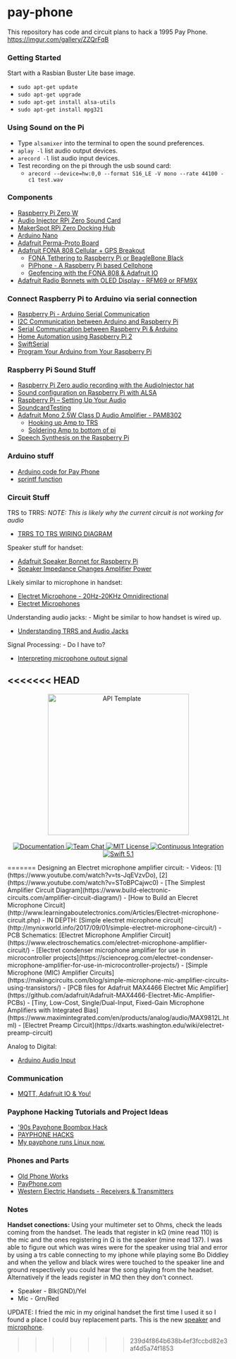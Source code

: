 # pay-phone
This repository has code and circuit plans to hack a 1995 Pay Phone. https://imgur.com/gallery/ZZQrFqB

### Getting Started

Start with a Rasbian Buster Lite base image.

- `sudo apt-get update`
- `sudo apt-get upgrade`
- `sudo apt-get install alsa-utils`
- `sudo apt-get install mpg321`

### Using Sound on the Pi
- Type `alsamixer` into the terminal to open the sound preferences.
- `aplay -l` list audio output devices.
- `arecord -l` list audio input devices.
- Test recording on the pi through the usb sound card: 
   - `arecord --device=hw:0,0 --format S16_LE -V mono --rate 44100 -c1 test.wav`


### Components
- [Raspberry Pi Zero W](https://www.adafruit.com/product/3400)
- [Audio Injector RPi Zero Sound Card](http://www.audioinjector.net/rpi-zero)
- [MakerSpot RPi Zero Docking Hub](https://www.amazon.com/MakerSpot-Stackable-Raspberry-Connector-Bluetooth/dp/B07CPQK9ND)
- [Arduino Nano](https://www.amazon.com/ELEGOO-Arduino-ATmega328P-Without-Compatible/dp/B0713XK923/ref=sr_1_5?keywords=arduino+nano&qid=1573163867&s=electronics&sr=1-5)
- [Adafruit Perma-Proto Board](https://www.amazon.com/Adafruit-Perma-Proto-Half-sized-Breadboard-PCB/dp/B00SK8QR8S/ref=sr_1_3?crid=2E5H3ZQ6V08E4&keywords=adafruit+perma-proto&qid=1573163906&s=electronics&sprefix=adafruit+perma%2Celectronics%2C165&sr=1-3)
- [Adafruit FONA 808 Cellular + GPS Breakout](https://learn.adafruit.com/adafruit-fona-808-cellular-plus-gps-breakout?view=all)
    * [FONA Tethering to Raspberry Pi or BeagleBone Black](https://learn.adafruit.com/fona-tethering-to-raspberry-pi-or-beaglebone-black?view=all)
    * [PiPhone - A Raspberry Pi based Cellphone](https://learn.adafruit.com/piphone-a-raspberry-pi-based-cellphone?view=all)
    * [Geofencing with the FONA 808 & Adafruit IO](https://learn.adafruit.com/geofencing-with-the-fona-808-and-adafruit-io?view=all)
- [Adafruit Radio Bonnets with OLED Display - RFM69 or RFM9X](https://learn.adafruit.com/adafruit-radio-bonnets/rfm69-raspberry-pi-setup)


### Connect Raspberry Pi to Arduino via serial connection
- [Raspberry Pi - Arduino Serial Communication](https://www.instructables.com/id/Raspberry-Pi-Arduino-Serial-Communication/)
- [I2C Communication between Arduino and Raspberry Pi](https://create.arduino.cc/projecthub/bmr1314/i2c-communication-between-arduino-and-raspberry-pi-1d00dd)
- [Serial Communication between Raspberry Pi & Arduino](https://classes.engineering.wustl.edu/ese205/core/index.php?title=Serial_Communication_between_Raspberry_Pi_%26_Arduino)
- [Home Automation using Raspberry Pi 2](https://create.arduino.cc/projecthub/cyborg-titanium-14/home-automation-using-raspberry-pi-2-windows-10-iot-core-784235?f=1)
- [SwiftSerial](https://github.com/yeokm1/SwiftSerial)
- [Program Your Arduino from Your Raspberry Pi](https://www.hackster.io/techno_z/program-your-arduino-from-your-raspberry-pi-3407d4)

### Raspberry Pi Sound Stuff
- [Raspberry Pi Zero audio recording with the AudioInjector hat](https://www.richardmudhar.com/blog/2018/07/raspberry-pi-zero-audio-recording-with-the-audioinjector-hat/)
- [Sound configuration on Raspberry Pi with ALSA](http://blog.scphillips.com/posts/2013/01/sound-configuration-on-raspberry-pi-with-alsa/)
- [Raspberry Pi – Setting Up Your Audio](http://iwearshorts.com/blog/raspberry-pi-setting-up-your-audio/)
- [SoundcardTesting](https://www.alsa-project.org/main/index.php/SoundcardTesting)
- [Adafruit Mono 2.5W Class D Audio Amplifier - PAM8302](https://learn.adafruit.com/products/2130/guides)
  * [Hooking up Amp to TRS](https://learn.adafruit.com/portable-kippah-pi)
  * [Soldering Amp to bottom of pi](https://learn.adafruit.com/pocket-pigrrl?view=all)
- [Speech Synthesis on the Raspberry Pi](https://learn.adafruit.com/speech-synthesis-on-the-raspberry-pi)


### Arduino stuff
- [Arduino code for Pay Phone](https://create.arduino.cc/editor/rchatham/044c4320-8126-4371-ab3c-54f0d22aaedc)
- [sprintf function](https://arduinobasics.blogspot.com/2019/05/sprintf-function.html)


### Circuit Stuff
TRS to TRRS: *NOTE: This is likely why the current circuit is not working for audio*
- [TRRS TO TRS WIRING DIAGRAM](https://wiringall.com/trrs-to-trs-wiring-diagram.html)

Speaker stuff for handset:
- [Adafruit Speaker Bonnet for Raspberry Pi](https://learn.adafruit.com/adafruit-speaker-bonnet-for-raspberry-pi)
- [Speaker Impedance Changes Amplifier Power](https://geoffthegreygeek.com/speaker-impedance-changes-amplifier-power/)

Likely similar to microphone in handset:
- [Electret Microphone - 20Hz-20KHz Omnidirectional](https://www.adafruit.com/product/1064)
- [Electret Microphones](http://www.openmusiclabs.com/learning/sensors/electret-microphones/)

Understanding audio jacks: - Might be similar to how handset is wired up.
- [Understanding TRRS and Audio Jacks](https://www.cablechick.com.au/blog/understanding-trrs-and-audio-jacks/)

Signal Processing: - Do I have to?
- [Interpreting microphone output signal](https://dsp.stackexchange.com/questions/45117/interpreting-microphone-output-signal)

<<<<<<< HEAD
---
<p align="center">
    <img src="https://user-images.githubusercontent.com/1342803/36623515-7293b4ec-18d3-11e8-85ab-4e2f8fb38fbd.png" width="320" alt="API Template">
    <br>
    <br>
    <a href="http://docs.vapor.codes/3.0/">
        <img src="http://img.shields.io/badge/read_the-docs-2196f3.svg" alt="Documentation">
    </a>
    <a href="https://discord.gg/vapor">
        <img src="https://img.shields.io/discord/431917998102675485.svg" alt="Team Chat">
    </a>
    <a href="LICENSE">
        <img src="http://img.shields.io/badge/license-MIT-brightgreen.svg" alt="MIT License">
    </a>
    <a href="https://circleci.com/gh/vapor/api-template">
        <img src="https://circleci.com/gh/vapor/api-template.svg?style=shield" alt="Continuous Integration">
    </a>
    <a href="https://swift.org">
        <img src="http://img.shields.io/badge/swift-5.1-brightgreen.svg" alt="Swift 5.1">
    </a>
</p>
=======
Designing an Electret microphone amplifier circuit: 
- Videos: [1](https://www.youtube.com/watch?v=ts-JqEVzvDo), [2](https://www.youtube.com/watch?v=SToBPCajwc0)
- [The Simplest Amplifier Circuit Diagram](https://www.build-electronic-circuits.com/amplifier-circuit-diagram/)
- [How to Build an Elecret Microphone Circuit](http://www.learningaboutelectronics.com/Articles/Electret-microphone-circuit.php)
- IN DEPTH: [Simple electret microphone circuit](http://mynixworld.info/2017/09/01/simple-electret-microphone-circuit/)
- PCB Schematics: [Electret Microphone Amplifier Circuit](https://www.electroschematics.com/electret-microphone-amplifier-circuit/)
- [Electret condenser microphone amplifier for use in microcontroller projects](https://scienceprog.com/electret-condenser-microphone-amplifier-for-use-in-microcontroller-projects/)
- [Simple Microphone (MIC) Amplifier Circuits](https://makingcircuits.com/blog/simple-microphone-mic-amplifier-circuits-using-transistors/)
- [PCB files for Adafruit MAX4466 Electret Mic Amplifier](https://github.com/adafruit/Adafruit-MAX4466-Electret-Mic-Amplifier-PCBs)
- [Tiny, Low-Cost, Single/Dual-Input, Fixed-Gain Microphone Amplifiers with Integrated Bias](https://www.maximintegrated.com/en/products/analog/audio/MAX9812L.html)
- [Electret Preamp Circuit](https://dxarts.washington.edu/wiki/electret-preamp-circuit)

Analog to Digital:
- [Arduino Audio Input](https://www.instructables.com/id/Arduino-Audio-Input/)


### Communication
- [MQTT, Adafruit IO & You!](https://learn.adafruit.com/mqtt-adafruit-io-and-you?view=all)

### Payphone Hacking Tutorials and Project Ideas
- ['90s Payphone Boombox Hack](https://www.instructables.com/id/90s-Payphone-Boombox-Hack/)
- [PAYPHONE HACKS](https://hackaday.com/tag/payphone/)
- [My payphone runs Linux now.](https://www.jwz.org/blog/2016/01/my-payphone-runs-linux-now/)


### Phones and Parts
- [Old Phone Works](https://www.oldphoneworks.com/)
- [PayPhone.com](https://www.payphone.com)
- [Western Electric Handsets - Receivers & Transmitters](https://beatriceco.com/bti/porticus/bell/telephones-technical-handsets.html)


### Notes
**Handset conections:**
Using your multimeter set to Ohms, check the leads coming from the handset. The leads that register in kΩ (mine read 110) is the mic and the ones registering in Ω is the speaker (mine read 137). I was able to figure out which was wires were for the speaker using trial and error by using a trs cable connecting to my iphone while playing some Bo Diddley and when the yellow and black wires were touched to the speaker line and ground respectively you could hear the song playing from the headset. Alternatively if the leads register in MΩ then they don't connect.
- Speaker - Blk(GND)/Yel
- Mic - Grn/Red

UPDATE: I fried the mic in my original handset the first time I used it so I found a place I could buy replacement parts. This is the new [speaker](https://www.payphone.com/BT-R8-Receiver.html) and [microphone](https://www.payphone.com/Noise-Canceling-Microphone.html).
>>>>>>> 239d4f864b638b4ef3fccbd82e3af4d5a74f1853
